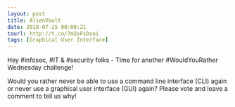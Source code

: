 ```yaml
---
layout: post
title: AlienVault
date: 2018-07-25 00:00:21
tourl: http://t.co/7mZeFsDsoi
tags: [Graphical User Interface]
---
```

Hey #infosec, #IT &amp; #security folks - Time for another #WouldYouRather Wednesday challenge! 

Would you rather never be able to use a command line interface (CLI) again or never use a graphical user interface (GUI) again? Please vote and leave a comment to tell us why!